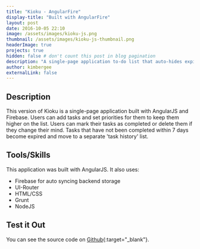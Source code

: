 ```yaml
---
title: "Kioku - AngularFire"
display-title: "Built with AngularFire"
layout: post
date: 2016-10-05 22:10
image: /assets/images/kioku-js.png
thumbnail: /assets/images/kioku-js-thumbnail.png
headerImage: true
projects: true
hidden: false # don't count this post in blog pagination
description: "A single-page application to-do list that auto-hides expired tasks."
author: kimbergee
externalLink: false
---
```


## Description

This version of Kioku is a single-page application built with AngularJS and Firebase. Users can add tasks and set priorities for them to keep them higher on the list. Users can mark their tasks as completed or delete them if they change their mind. Tasks that have not been completed within 7 days become expired and move to a separate 'task history' list.

## Tools/Skills

This application was built with AngularJS. It also uses:

* Firebase for auto syncing backend storage
* UI-Router
* HTML/CSS
* Grunt
* NodeJS


## Test it Out

You can see the source code on [Github](https://github.com/kimbergee/kioku-js){:target="_blank"}.

